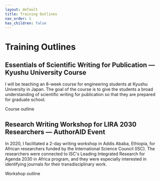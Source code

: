 ```yaml
---
layout: default
title: Training Outlines
nav_order: 1
has_children: false
---
```


# Training Outlines

## Essentials of Scientific Writing for Publication &mdash; Kyushu University Course

I will be teaching an 8-week course for engineering students at Kyushu University in Japan. The goal of the course is to give the students a broad understanding of scientific writing for publication so that they are prepared for graduate school.

Course outline

## Research Writing Workshop for LIRA 2030 Researchers &mdash; AuthorAID Event

In 2020, I facilitated a 2-day writing workshop in Addis Ababa, Ethiopia, for African researchers funded by the International Science Council (ISC). The researchers were connected to ISC's Leading Integrated Research for Agenda 2030 in Africa program, and they were especially interested in identifying journals for their transdisciplinary work. 

Workshop outline

